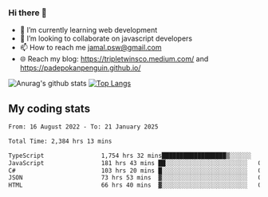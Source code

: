 ### Hi there 👋

<!--
**padepokanpenguin/padepokanpenguin** is a ✨ _special_ ✨ repository because its `README.md` (this file) appears on your GitHub profile.
-->

- 🌱 I’m currently learning  web development
- 👯 I’m looking to collaborate on javascript developers
- 📫 How to reach me jamal.psw@gmail.com
- 🌐 Reach my blog:
   https://tripletwinsco.medium.com/ and
   https://padepokanpenguin.github.io/

![Anurag's github stats](https://github-readme-stats.vercel.app/api?username=padepokanpenguin&count_private=true&disable_animations=false&show_icons=true&theme=default)
[![Top Langs](https://github-readme-stats.vercel.app/api/top-langs/?username=padepokanpenguin&theme=default&layout=compact)](https://github.com/padepokanpenguin)

## My coding stats

<!--START_SECTION:waka-->

```txt
From: 16 August 2022 - To: 21 January 2025

Total Time: 2,384 hrs 13 mins

TypeScript                1,754 hrs 32 mins██████████████████▒░░░░░░   73.59 %
JavaScript                181 hrs 43 mins ██░░░░░░░░░░░░░░░░░░░░░░░   07.62 %
C#                        103 hrs 20 mins █░░░░░░░░░░░░░░░░░░░░░░░░   04.33 %
JSON                      73 hrs 53 mins  ▓░░░░░░░░░░░░░░░░░░░░░░░░   03.10 %
HTML                      66 hrs 40 mins  ▓░░░░░░░░░░░░░░░░░░░░░░░░   02.80 %
```

<!--END_SECTION:waka-->


